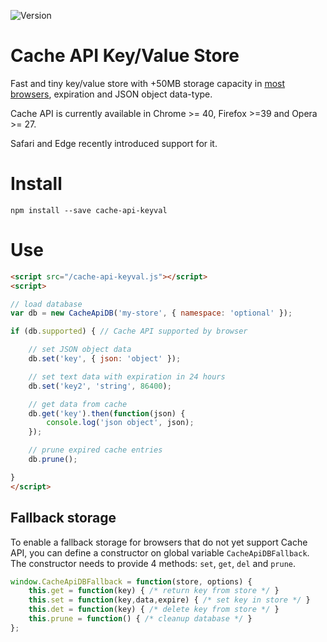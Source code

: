 ![Version](https://img.shields.io/github/release/optimalisatie/cache-api-keyval-store.svg)

# Cache API Key/Value Store

Fast and tiny key/value store with +50MB storage capacity in [most browsers](https://developer.mozilla.org/en-US/docs/Web/API/Cache#Browser_compatibility), expiration and JSON object data-type.

Cache API is currently available in Chrome >= 40, Firefox >=39 and Opera >= 27.

Safari and Edge recently introduced support for it.

# Install

```
npm install --save cache-api-keyval
```

# Use

```html
<script src="/cache-api-keyval.js"></script>
<script>

// load database
var db = new CacheApiDB('my-store', { namespace: 'optional' });

if (db.supported) { // Cache API supported by browser

    // set JSON object data
    db.set('key', { json: 'object' }); 

    // set text data with expiration in 24 hours
    db.set('key2', 'string', 86400); 

    // get data from cache
    db.get('key').then(function(json) {
        console.log('json object', json);
    });

    // prune expired cache entries
    db.prune();

}
</script>
```

## Fallback storage

To enable a fallback storage for browsers that do not yet support Cache API, you can define a constructor on global variable `CacheApiDBFallback`. The constructor needs to provide 4 methods: `set`, `get`, `del` and `prune`.

```js
window.CacheApiDBFallback = function(store, options) {
    this.get = function(key) { /* return key from store */ }
    this.set = function(key,data,expire) { /* set key in store */ }
    this.det = function(key) { /* delete key from store */ }
    this.prune = function() { /* cleanup database */ }
};
```